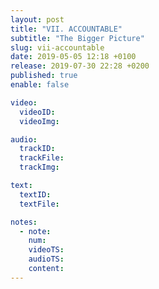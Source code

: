 ```yaml
---
layout: post
title: "VII. ACCOUNTABLE"
subtitle: "The Bigger Picture"
slug: vii-accountable
date: 2019-05-05 12:18 +0100
release: 2019-07-30 22:28 +0200
published: true
enable: false

video:
  videoID: 
  videoImg: 

audio:
  trackID: 
  trackFile: 
  trackImg: 

text:
  textID: 
  textFile: 

notes:
  - note: 
    num: 
    videoTS: 
    audioTS: 
    content: 
---
```

